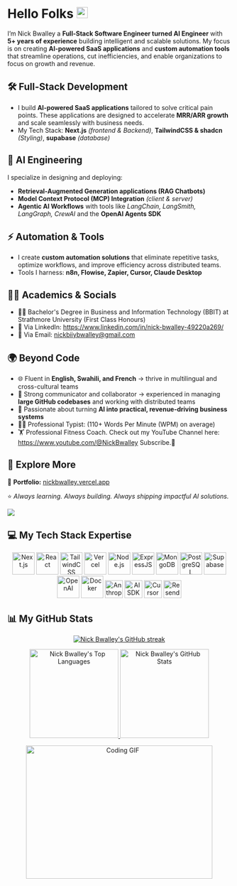 # Hello Folks <img src="https://media.giphy.com/media/hvRJCLFzcasrR4ia7z/giphy.gif" width="25px">

I’m Nick Bwalley a **Full-Stack Software Engineer turned AI Engineer** with **5+ years of experience** building intelligent and scalable solutions. My focus is on creating **AI-powered SaaS applications** and **custom automation tools** that streamline operations, cut inefficiencies, and enable organizations to focus on growth and revenue.  

## 🛠️ Full-Stack Development  
- I build **AI-powered SaaS applications** tailored to solve critical pain points. These applications are designed to accelerate **MRR/ARR growth** and scale seamlessly with business needs. 
- My Tech Stack: **Next.js** *(frontend & Backend)*, **TailwindCSS & shadcn** *(Styling)*, **supabase** *(database)*

## 🤖 AI Engineering  
I specialize in designing and deploying:  
- **Retrieval-Augmented Generation applications (RAG Chatbots)**  
- **Model Context Protocol (MCP) Integration** *(client & server)*  
- **Agentic AI Workflows** with tools like *LangChain, LangSmith, LangGraph, CrewAI* and the **OpenAI Agents SDK**    

## ⚡ Automation & Tools
- I create **custom automation solutions** that eliminate repetitive tasks, optimize workflows, and improve efficiency across distributed teams.
- Tools I harness: **n8n, Flowise, Zapier, Cursor, Claude Desktop**

## 👨‍🎓 Academics & Socials
- 👨‍🎓 Bachelor's Degree in Business and Information Technology (BBIT) at Strathmore University (First Class Honours)
- 🤙 Via LinkedIn: https://www.linkedin.com/in/nick-bwalley-49220a269/
- 🤙 Via Email: <a href="mailto:nickbiiybwalley@gmail.com">nickbiiybwalley@gmail.com</a>

## 🌍 Beyond Code  
- 🌐 Fluent in **English, Swahili, and French** → thrive in multilingual and cross-cultural teams  
- 🤝 Strong communicator and collaborator → experienced in managing **large GitHub codebases** and working with distributed teams  
- 🎯 Passionate about turning **AI into practical, revenue-driving business systems**  
- 👨‍💻 Professional Typist: (110+ Words Per Minute (WPM) on average)
- 🏋 Professional Fitness Coach. Check out my YouTube Channel here: https://www.youtube.com/@NickBwalley Subscribe.🙏

## 📂 Explore More  
🔗 **Portfolio:** [nickbwalley.vercel.app](https://nickbwalley.vercel.app)  

⭐ *Always learning. Always building. Always shipping impactful AI solutions.*  

![](https://komarev.com/ghpvc/?username=NickBwalley&color=blue)

## 💻 My Tech Stack Expertise

<!-- Tech Stack Icons -->
<div align="center">

  <!-- 🌐 Frontend -->
  <img src="https://cdn.simpleicons.org/nextdotjs/000000" width="50" title="Next.js"/>
  <img src="https://cdn.simpleicons.org/react/61DAFB" width="50" title="React"/>
  <img src="https://cdn.simpleicons.org/tailwindcss/06B6D4" width="50" title="TailwindCSS"/>
  <img src="https://cdn.simpleicons.org/vercel/000000" width="50" title="Vercel"/>

  <!-- ⚙️ Backend -->
  <img src="https://cdn.simpleicons.org/nodedotjs/339933" width="50" title="Node.js"/>
  <img src="https://cdn.simpleicons.org/express/000000" width="50" title="ExpressJS"/>

  <!-- 🗄️ Databases -->
  <img src="https://cdn.simpleicons.org/mongodb/47A248" width="50" title="MongoDB"/>
  <img src="https://cdn.simpleicons.org/postgresql/4169E1" width="50" title="PostgreSQL"/>
  <img src="https://cdn.simpleicons.org/supabase/3FCF8E" width="50" title="Supabase"/>

  <!-- 🤖 AI & SDKs -->
  <img src="https://cdn.simpleicons.org/openai/412991" width="50" title="OpenAI"/>
  <img src="https://cdn.simpleicons.org/docker/2496ED" width="50" title="Docker"/>
  <img src="https://img.shields.io/badge/Anthropic_Claude-000000?style=for-the-badge&logoColor=white" height="40" title="Anthropic Claude"/>
  <img src="https://img.shields.io/badge/AI--SDK-FF6B6B?style=for-the-badge&logo=openai&logoColor=white" height="40" title="AI SDK"/>
  <!-- 🛠️ Dev Tools -->
  <img src="https://img.shields.io/badge/Cursor_IDE-000000?style=for-the-badge&logo=visualstudiocode&logoColor=white" height="40" title="Cursor IDE"/>
  <img src="https://img.shields.io/badge/Resend-FF4B4B?style=for-the-badge&logo=maildotru&logoColor=white" height="40" title="Resend"/>

</div>

## 📊 My GitHub Stats

<p align="center">
  <a href="https://github.com/NickBwalley/github-readme-streak-stats">
    <img alt="Nick Bwalley's GitHub streak" src="https://github-readme-streak-stats.herokuapp.com/?user=NickBwalley&theme=black-ice&hide_border=false&stroke=0000&background=1c041c"/>
  </a>
</p>
<div align="center">

  <a href="https://github.com/NickBwalley/github-readme-stats">
    <img alt="Nick Bwalley's Top Languages" src="https://github-readme-stats.vercel.app/api/top-langs/?username=NickBwalley&langs_count=8&count_private=true&layout=compact&theme=react&hide_border=false&bg_color=1c041c" height="200"/>
  </a>

  <img src="https://github-readme-stats.vercel.app/api?username=NickBwalley&show_icons=true&theme=react&hide_border=false&bg_color=1c041c" alt="Nick Bwalley's GitHub Stats" height="200"/>

</div>
<!-- Animated Coding GIF -->
<p align="center">
  <img alt="Coding GIF" src="https://github.com/abhisheknaiidu/abhisheknaiidu/blob/master/code.gif?raw=true" width="420" height="300"/>
</p>
